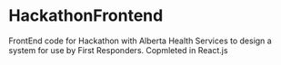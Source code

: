 # HackathonFrontend
FrontEnd code for Hackathon with Alberta Health Services to design a system for use by First Responders.
Copmleted in React.js
